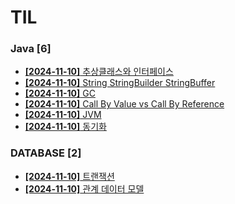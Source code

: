 # TIL
 
### Java [6]
- [**[2024-11-10]**  추상클래스와 인터페이스](https://github.com/A-lass/TIL/blob/main/Java/추상클래스와_인터페이스.md)
- [**[2024-11-10]**  String StringBuilder StringBuffer](https://github.com/A-lass/TIL/blob/main/Java/String_StringBuilder_StringBuffer.md)
- [**[2024-11-10]**  GC](https://github.com/A-lass/TIL/blob/main/Java/GC.md)
- [**[2024-11-10]**  Call By Value vs Call By Reference](https://github.com/A-lass/TIL/blob/main/Java/Call_By_Value_vs_Call_By_Reference.md)
- [**[2024-11-10]**  JVM](https://github.com/A-lass/TIL/blob/main/Java/JVM.md)
- [**[2024-11-10]**  동기화](https://github.com/A-lass/TIL/blob/main/Java/동기화.md)
### DATABASE [2]
- [**[2024-11-10]**  트랜잭션](https://github.com/A-lass/TIL/blob/main/DATABASE/트랜잭션.md)
- [**[2024-11-10]**  관계 데이터 모델](https://github.com/A-lass/TIL/blob/main/DATABASE/관계_데이터_모델.md)
